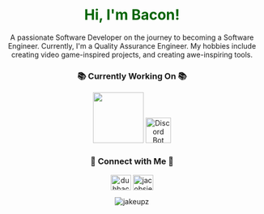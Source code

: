 <h1 align="center" style="color: #006400;">Hi, I'm Bacon!</h1>

<p align="center">
    A passionate Software Developer on the journey to becoming a Software Engineer. Currently, I'm a Quality Assurance Engineer. My hobbies include creating video game-inspired projects, and creating awe-inspiring tools.
</p>

<h3 align="center">📚 Currently Working On 📚</h3>
<div align="center">
    <img src="https://user-images.githubusercontent.com/32036535/87276097-dd011780-c49c-11ea-980f-6b27e617faad.png" width="100"/>
    <img src="https://images.squarespace-cdn.com/content/v1/63d40fe2cbd65e16cb8098b6/6a333a65-b3e1-45ac-8688-4db4f61f40da/discord%2Bbot.png?format=2500w" alt="Discord Bot" width="50"/>
</div>

<h3 align="center">👾 Connect with Me 👾</h3>
   <p align="center"> <a href="https://www.hackerrank.com/duhbaconstrip" target="_blank"><img align="center" src="https://raw.githubusercontent.com/rahuldkjain/github-profile-readme-generator/master/src/images/icons/Social/hackerrank.svg" alt="duhbaconstrip" height="30" width="40" /></a>
    <a href="https://www.leetcode.com/jacobsierra" target="_blank"><img align="center" src="https://raw.githubusercontent.com/rahuldkjain/github-profile-readme-generator/master/src/images/icons/Social/leet-code.svg" alt="jacobsierra" height="30" width="40" /></a>
</p>

<p align="center">
  <img src="https://github-readme-stats.vercel.app/api?username=jakeupz&show_icons=true&locale=en&theme=gruvbox" alt="jakeupz"/>
</p>
